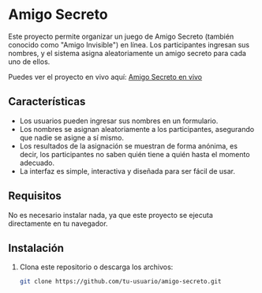 # Amigo Secreto

Este proyecto permite organizar un juego de Amigo Secreto (también conocido como "Amigo Invisible") en línea. Los participantes ingresan sus nombres, y el sistema asigna aleatoriamente un amigo secreto para cada uno de ellos.

Puedes ver el proyecto en vivo aquí: [Amigo Secreto en vivo](https://josedg45.github.io/Challenge-Amigo-secreto/)

## Características

- Los usuarios pueden ingresar sus nombres en un formulario.
- Los nombres se asignan aleatoriamente a los participantes, asegurando que nadie se asigne a sí mismo.
- Los resultados de la asignación se muestran de forma anónima, es decir, los participantes no saben quién tiene a quién hasta el momento adecuado.
- La interfaz es simple, interactiva y diseñada para ser fácil de usar.

## Requisitos

No es necesario instalar nada, ya que este proyecto se ejecuta directamente en tu navegador.

## Instalación

1. Clona este repositorio o descarga los archivos:
   ```bash
   git clone https://github.com/tu-usuario/amigo-secreto.git
